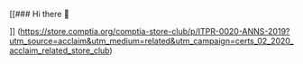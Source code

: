 [[### Hi there 👋

<!--
**noddynz/noddynz** is a ✨ _special_ ✨ repository because its `README.md` (this file) appears on your GitHub profile.

Here are some ideas to get you started:

- 🔭 I’m currently working on ...
- 🌱 I’m currently learning ...
- 👯 I’m looking to collaborate on ...
- 🤔 I’m looking for help with ...
- 💬 Ask me about ...
- 📫 How to reach me: ...
- 😄 Pronouns: ...
- ⚡ Fun fact: ...
-->
]]
(https://store.comptia.org/comptia-store-club/p/ITPR-0020-ANNS-2019?utm_source=acclaim&utm_medium=related&utm_campaign=certs_02_2020_acclaim_related_store_club)

